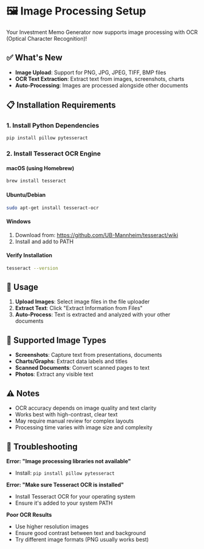 # 🖼️ Image Processing Setup

Your Investment Memo Generator now supports image processing with OCR (Optical Character Recognition)!

## ✅ What's New

- **Image Upload**: Support for PNG, JPG, JPEG, TIFF, BMP files
- **OCR Text Extraction**: Extract text from images, screenshots, charts
- **Auto-Processing**: Images are processed alongside other documents

## 📋 Installation Requirements

### 1. Install Python Dependencies
```bash
pip install pillow pytesseract
```

### 2. Install Tesseract OCR Engine

#### macOS (using Homebrew)
```bash
brew install tesseract
```

#### Ubuntu/Debian
```bash
sudo apt-get install tesseract-ocr
```

#### Windows
1. Download from: https://github.com/UB-Mannheim/tesseract/wiki
2. Install and add to PATH

#### Verify Installation
```bash
tesseract --version
```

## 🚀 Usage

1. **Upload Images**: Select image files in the file uploader
2. **Extract Text**: Click "Extract Information from Files"
3. **Auto-Process**: Text is extracted and analyzed with your other documents

## 📝 Supported Image Types

- **Screenshots**: Capture text from presentations, documents
- **Charts/Graphs**: Extract data labels and titles
- **Scanned Documents**: Convert scanned pages to text
- **Photos**: Extract any visible text

## ⚠️ Notes

- OCR accuracy depends on image quality and text clarity
- Works best with high-contrast, clear text
- May require manual review for complex layouts
- Processing time varies with image size and complexity

## 🔧 Troubleshooting

**Error: "Image processing libraries not available"**
- Install: `pip install pillow pytesseract`

**Error: "Make sure Tesseract OCR is installed"**
- Install Tesseract OCR for your operating system
- Ensure it's added to your system PATH

**Poor OCR Results**
- Use higher resolution images
- Ensure good contrast between text and background
- Try different image formats (PNG usually works best) 